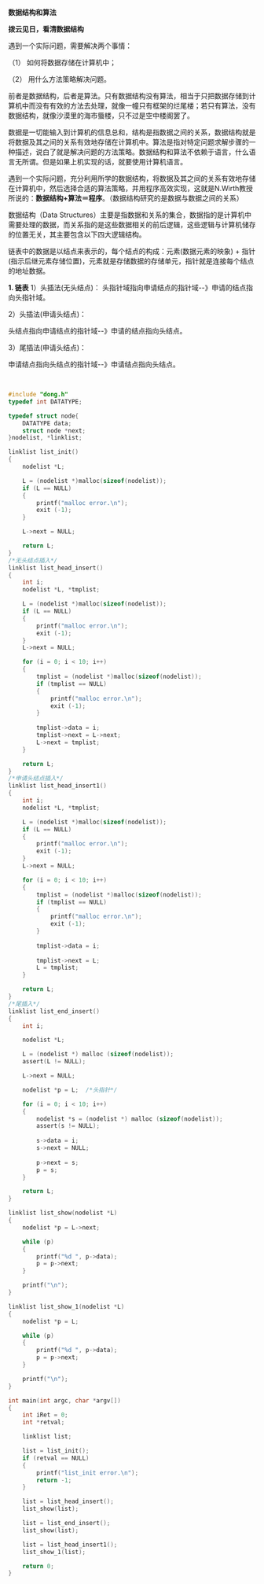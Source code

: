 **数据结构和算法**

**拨云见日，看清数据结构**

遇到一个实际问题，需要解决两个事情：

（1） 如何将数据存储在计算机中；

（2） 用什么方法策略解决问题。

前者是数据结构，后者是算法。只有数据结构没有算法，相当于只把数据存储到计算机中而没有有效的方法去处理，就像一幢只有框架的烂尾楼；若只有算法，没有数据结构，就像沙漠里的海市蜃楼，只不过是空中楼阁罢了。

数据是一切能输入到计算机的信息总和，结构是指数据之间的关系，数据结构就是将数据及其之间的关系有效地存储在计算机中。算法是指对特定问题求解步骤的一种描述，说白了就是解决问题的方法策略。数据结构和算法不依赖于语言，什么语言无所谓。但是如果上机实现的话，就要使用计算机语言。

遇到一个实际问题，充分利用所学的数据结构，将数据及其之间的关系有效地存储在计算机中，然后选择合适的算法策略，并用程序高效实现，这就是N.Wirth教授所说的：**数据结构+算法＝程序**。（数据结构研究的是数据与数据之间的关系）



数据结构（Data Structures）主要是指数据和关系的集合，数据指的是计算机中需要处理的数据，而关系指的是这些数据相关的前后逻辑，这些逻辑与计算机储存的位置无关，其主要包含以下四大逻辑结构。



链表中的数据是以结点来表示的，每个结点的构成：元素(数据元素的映象) + 指针(指示后继元素存储位置)，元素就是存储数据的存储单元，指针就是连接每个结点的地址数据。

**1. 链表**
1）头插法(无头结点)：
头指针域指向申请结点的指针域--》申请的结点指向头指针域。

2）头插法(申请头结点)：

头结点指向申请结点的指针域--》申请的结点指向头结点。

3）尾插法(申请头结点)：

申请结点指向头结点的指针域--》申请结点指向头结点。

​	

```c
#include "dong.h"
typedef int DATATYPE;

typedef struct node{
	DATATYPE data;
	struct node *next;
}nodelist, *linklist;

linklist list_init()
{
	nodelist *L;

	L = (nodelist *)malloc(sizeof(nodelist));
	if (L == NULL)
	{
    	printf("malloc error.\n");
    	exit (-1);
	}

	L->next = NULL;

	return L;
}
/*无头结点插入*/
linklist list_head_insert()
{
	int i;
	nodelist *L, *tmplist;

	L = (nodelist *)malloc(sizeof(nodelist));
	if (L == NULL)
	{
    	printf("malloc error.\n");
    	exit (-1);
	}
	L->next = NULL;

	for (i = 0; i < 10; i++)
	{
    	tmplist = (nodelist *)malloc(sizeof(nodelist));
    	if (tmplist == NULL)
    	{
        	printf("malloc error.\n");
        	exit (-1);
    	}
    
    	tmplist->data = i;
    	tmplist->next = L->next;
    	L->next = tmplist;
	}

	return L;
}
/*申请头结点插入*/
linklist list_head_insert1()
{
	int i;
	nodelist *L, *tmplist;

	L = (nodelist *)malloc(sizeof(nodelist));
	if (L == NULL)
	{
    	printf("malloc error.\n");
    	exit (-1);
	}
	L->next = NULL;

	for (i = 0; i < 10; i++)
	{
    	tmplist = (nodelist *)malloc(sizeof(nodelist));
    	if (tmplist == NULL)
    	{
        	printf("malloc error.\n");
        	exit (-1);
    	}
    
    	tmplist->data = i;
    
    	tmplist->next = L;
    	L = tmplist;
	}

	return L;
}
/*尾插入*/
linklist list_end_insert()
{
	int i;

	nodelist *L;

	L = (nodelist *) malloc (sizeof(nodelist));
	assert(L != NULL);

	L->next = NULL;

	nodelist *p = L;  /*头指针*/

	for (i = 0; i < 10; i++)
	{
    	nodelist *s = (nodelist *) malloc (sizeof(nodelist));
    	assert(s != NULL);
    
    	s->data = i;
    	s->next = NULL;
    
    	p->next = s;
    	p = s;
	}

	return L;
}

linklist list_show(nodelist *L)
{
	nodelist *p = L->next;

	while (p)
	{
    	printf("%d ", p->data);
    	p = p->next;
	}

	printf("\n");
}

linklist list_show_1(nodelist *L)
{
	nodelist *p = L;

	while (p)
	{
    	printf("%d ", p->data);
    	p = p->next;
	}

	printf("\n");
}

int main(int argc, char *argv[])
{
	int iRet = 0;
	int *retval;

	linklist list;

	list = list_init();
	if (retval == NULL)
	{
    	printf("list_init error.\n");
    	return -1;
	}

	list = list_head_insert();
	list_show(list);

	list = list_end_insert();
	list_show(list);

	list = list_head_insert1();
	list_show_1(list);

	return 0;
}
```


